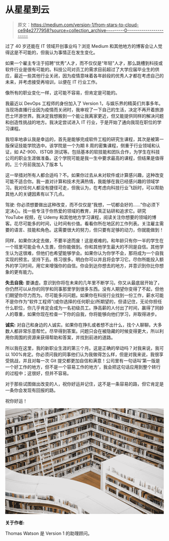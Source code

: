 # 从星星到云

> 原文：<https://medium.com/version-1/from-stars-to-cloud-ce94e2777958?source=collection_archive---------0----------------------->

过了 40 岁还能在 IT 领域开创事业吗？浏览 Medium 和其他地方的博客会让人觉得这是不可能的，但我认为事情正在发生变化。

如果一个雇主专注于招聘“优秀”人才，而不仅仅是“年轻”人才，那么跳槽到科技或软件行业是很有可能的。科技公司对员工的需求目前超过了大学应届毕业生的供应，最近一些其他行业关闭，因为疫情意味着各年龄段的优秀人才都在考虑自己的未来，并考虑接受再培训，以便在 IT 行业工作。

像所有的职业变化一样，这可能不容易，但肯定是可能的。

我最近以 DevOps 工程师的身份加入了 Version 1，与娱乐界的精英们共事多年。当现场直播行业因为疫情而关闭时，我审视了一下自己的生活，决定不再开着旅游巴士环游世界。我决定我想搬到一个能让我离家更近，但又能提供同样的解决问题和创造性挑战的地方。我决定尝试进入 IT 行业，于是开始了通向我现在职位的学习课程。

我坦率地承认我是幸运的，首先是能够完成软件工程的研究生课程，其次是被第一版保证技能学院选中。该学院是一个为期 8 周的密集课程，侧重于行业领域和认证，如 AZ-900、ISTQB 测试等。包括基本的软技能和团队合作，为学生在科技公司的职业生涯做准备。这个学院可能是我一生中要求最高的课程，但结果是值得的。三个月前我加入了版本 1。

这一举措对所有人都合适吗？不。如果你过去从未对软件或计算感兴趣，这种改变可能不适合你。我一直对计算和技术充满热情，我能够在我已经感兴趣的领域学习。我对任何人都没有捷径可走，但我认为，在考虑向科技行业飞跃时，可以帮助其他人的关键因素有以下几点。

驾驶:
你必须想要做出这种改变，而不仅仅是“我想，一切都会好的……”你必须下定决心。找一些专注于你热爱的领域的教育，并真正钻研和追求它。研究 YouTube 视频，在 Udemy 和其他地方学习课程，阅读关注你想要的领域的博客。花尽可能多的时间，让时间有价值。看看你所在地区的工作列表。关注雇主需要的语言、技能和角色。这需要很大的努力，但只要有足够的动力，你就能做到！

同样，如果你决定去做，不要半途而废！这是艰难的。和年龄只有你一半的学生在一个班里可能会令人生畏，但你能做到。你和其他学生最大的不同是自信。其他学生认为这很难，但他们也希望能够学会。如果你认为你学不会，那将成为一个自我实现的预言。坚持下去。练习很多。明白你可以并且将会学习它。尽你所能投入额外的学习时间，用它来增强你的自信。你会到达你想去的地方，并意识到你比你想象的更有能力。

**失去自我:**
要谦虚。意识到你将在未来的几年里不断学习。你又从最底层开始了，你仍然可以从你的同学和同事那里学到很多东西。没有人期望你变得了不起，但他们期望你尽力而为。尽可能多问问题。如果你在科技行业找到一份工作，薪水可能不是你作为“软件工程师”(或你选择的任何职业)所期望的，但请记住，无论你担任什么职位，你几乎肯定会成为一名初级员工。挣高薪的人付出了时间，赢得了同龄人的尊重，如果你现在检查一下你的自我，你将能够向他们学习，并取得进步。

**诚实:**
对自己和身边的人诚实。如果你在挣扎或者想不出什么，找个人聊聊。大多数人都非常乐意帮忙。尽早得到答案。问题只会在被隐藏的时候变得更大，所以利用你周围的资源来获得帮助和答案，并找到前进的道路。

所以我在这里，我的新职业生涯的第三个月。这是正确的举动吗？对我来说，我可以 100%肯定。你必须问我的同事他们认为我做得怎么样，但是对我来说，我很享受挑战，并且对每一次 Git 提交都更加自信和满意！公司里有一句话叫‘第一版是一个好工作的地方，但不是一个容易工作的地方’，我会把这句话应用到整个转行的过程中；这很好，但并不容易。

对于那些试图做出改变的人，祝你好运并记住，这不是一条容易的路，但它肯定是一条你会发现有回报的路。

祝你好运！

![](img/0463aa885026b11a4a18594c6a6ca70f.png)

**关于作者:**

Thomas Watson 是 Version 1 的助理顾问。